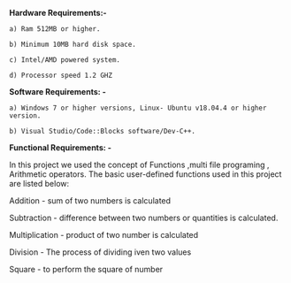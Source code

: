 **Hardware Requirements:-**

    a) Ram 512MB or higher.

    b) Minimum 10MB hard disk space.

    c) Intel/AMD powered system.

    d) Processor speed 1.2 GHZ

**Software Requirements: -**

    a) Windows 7 or higher versions, Linux- Ubuntu v18.04.4 or higher version.

    b) Visual Studio/Code::Blocks software/Dev-C++.

**Functional Requirements: -**

In this project we used the concept of  Functions ,multi file programing , Arithmetic operators. The basic user-defined functions used in this project are listed below:

 Addition - sum of two numbers is calculated
 
 Subtraction - difference between two numbers or quantities is calculated.
 
 Multiplication - product of two number is calculated
 
 Division - The process of dividing iven two values
 
 Square - to perform the square of number

